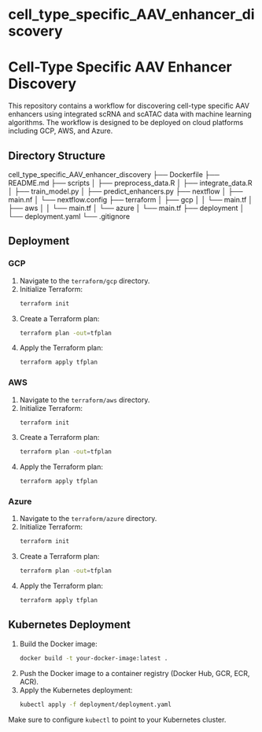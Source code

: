 # cell_type_specific_AAV_enhancer_discovery

# Cell-Type Specific AAV Enhancer Discovery

This repository contains a workflow for discovering cell-type specific AAV enhancers using integrated scRNA and scATAC data with machine learning algorithms. The workflow is designed to be deployed on cloud platforms including GCP, AWS, and Azure.

## Directory Structure

cell_type_specific_AAV_enhancer_discovery
├── Dockerfile
├── README.md
├── scripts
│ ├── preprocess_data.R
│ ├── integrate_data.R
│ ├── train_model.py
│ ├── predict_enhancers.py
├── nextflow
│ ├── main.nf
│ └── nextflow.config
├── terraform
│ ├── gcp
│ │ └── main.tf
│ ├── aws
│ │ └── main.tf
│ └── azure
│ └── main.tf
├── deployment
│ └── deployment.yaml
└── .gitignore


## Deployment

### GCP

1. Navigate to the `terraform/gcp` directory.
2. Initialize Terraform:
    ```sh
    terraform init
    ```
3. Create a Terraform plan:
    ```sh
    terraform plan -out=tfplan
    ```
4. Apply the Terraform plan:
    ```sh
    terraform apply tfplan
    ```

### AWS

1. Navigate to the `terraform/aws` directory.
2. Initialize Terraform:
    ```sh
    terraform init
    ```
3. Create a Terraform plan:
    ```sh
    terraform plan -out=tfplan
    ```
4. Apply the Terraform plan:
    ```sh
    terraform apply tfplan
    ```

### Azure

1. Navigate to the `terraform/azure` directory.
2. Initialize Terraform:
    ```sh
    terraform init
    ```
3. Create a Terraform plan:
    ```sh
    terraform plan -out=tfplan
    ```
4. Apply the Terraform plan:
    ```sh
    terraform apply tfplan
    ```

## Kubernetes Deployment

1. Build the Docker image:
    ```sh
    docker build -t your-docker-image:latest .
    ```
2. Push the Docker image to a container registry (Docker Hub, GCR, ECR, ACR).
3. Apply the Kubernetes deployment:
    ```sh
    kubectl apply -f deployment/deployment.yaml
    ```

Make sure to configure `kubectl` to point to your Kubernetes cluster.
